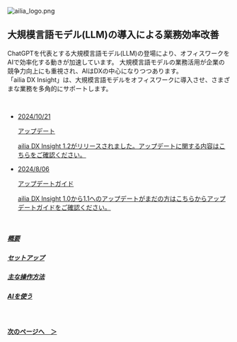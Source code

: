 
![ailia_logo.png](/img/ailia_DX_logo_01.png)

## 大規模言語モデル(LLM)の導入による業務効率改善

ChatGPTを代表とする大規模言語モデル(LLM)の登場により、オフィスワークをAIで効率化する動きが加速しています。
大規模言語モデルの業務活用が企業の競争力向上にも重視され、AIはDXの中心になりつつあります。<br>
「ailia DX Insight」は、大規模言語モデルをオフィスワークに導入させ、さまざまな業務を多角的にサポートします。

<p><br></p>

<ul class="news-list">
    <li class="item">
        <a href="v1_2update.md">
            <p class="date">2024/10/21</p>
            <p class="category"><span>アップデート</span></p>
            <p class="title">ailia DX Insight 1.2がリリースされました。アップデートに関する内容はこちらをご確認ください。</p>
        </a>
    </li>
    <li class="item">
        <a href="v1_1update.md">
            <p class="date">2024/8/06</p>
            <p class="category"><span>アップデートガイド</span></p>
            <p class="title">ailia DX Insight 1.0から1.1へのアップデートがまだの方はこちらからアップデートガイドをご確認ください。</p>
        </a>
    </li>
</ul>

<p><br></p>

##### [概要](overview.md)

##### [セットアップ](SetUp.md)
 
##### [主な操作方法](MainOperation.md)

##### [AIを使う](UseAI.md)

<br>

#### [次のページへ&emsp;＞](overview.md)